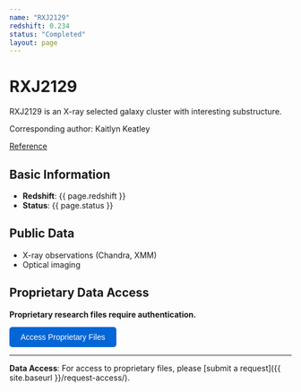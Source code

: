 ```yaml
---
name: "RXJ2129"
redshift: 0.234
status: "Completed"
layout: page
---
```


# RXJ2129

RXJ2129 is an X-ray selected galaxy cluster with interesting substructure.

Corresponding author: Kaitlyn Keatley

[Reference](https://ui.adsabs.harvard.edu/abs/2025arXiv250803626K/abstract)

## Basic Information
- **Redshift**: {{ page.redshift }}
- **Status**: {{ page.status }}

## Public Data

- X-ray observations (Chandra, XMM)
- Optical imaging

## Proprietary Data Access

<div id="password-section">
<p><strong>Proprietary research files require authentication.</strong></p>
<button onclick="checkPassword()" class="auth-button">Access Proprietary Files</button>
</div>

<div id="protected-content" style="display: none;">
<h3>🔒 Proprietary Files</h3>
<ul>
<li><a href="{{ site.baseurl }}/data/rxj2129/jwst_miri_observations.fits" target="_blank">JWST MIRI Data</a></li>
<li><a href="{{ site.baseurl }}/data/rxj2129/icm_temperature_map.fits" target="_blank">ICM Temperature Maps</a></li>
<li><a href="{{ site.baseurl }}/data/rxj2129/substructure_analysis.py" target="_blank">Substructure Analysis</a></li>
</ul>
<p><em>Note: These are placeholder links for demonstration. Actual files require <a href="{{ site.baseurl }}/request-access/">formal access request</a>.</em></p>
</div>

<script>
function checkPassword() {
    const password = prompt("Enter password to access proprietary files:");
    if (password === "MRC") {
        document.getElementById("protected-content").style.display = "block";
        document.getElementById("password-section").innerHTML = "<p><em>✅ Authentication successful. Proprietary files are now visible below.</em></p>";
    } else if (password !== null) {
        alert("Incorrect password. Please contact the research team for access.");
    }
}
</script>

<style>
.auth-button {
    background-color: #0366d6;
    color: white;
    padding: 10px 20px;
    border: none;
    border-radius: 5px;
    cursor: pointer;
    font-size: 14px;
}
.auth-button:hover {
    background-color: #0256cc;
}
#protected-content {
    background-color: #f6f8fa;
    border: 1px solid #d0d7de;
    border-radius: 6px;
    padding: 16px;
    margin-top: 16px;
}
</style>

---

**Data Access**: For access to proprietary files, please [submit a request]({{ site.baseurl }}/request-access/).